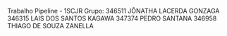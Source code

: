 Trabalho Pipeline - 1SCJR
Grupo:
346511 JÔNATHA LACERDA GONZAGA
346315 LAIS DOS SANTOS KAGAWA
347374 PEDRO SANTANA
346958 THIAGO DE SOUZA ZANELLA
